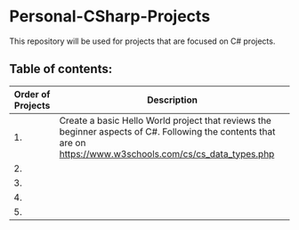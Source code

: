 # Personal-CSharp-Projects

This repository will be used for projects that are focused on C# projects.

## Table of contents:

| Order of Projects | Description |
| --- | --- |
|        1.         | Create a basic Hello World project that reviews the beginner aspects of C#. Following the contents that are on https://www.w3schools.com/cs/cs_data_types.php |
|        2.         |  |
|        3.         |  |
|        4.         |  |
|        5.         |  |
